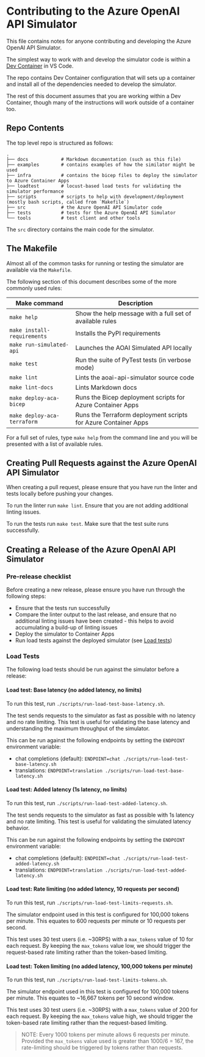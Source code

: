 # Contributing to the Azure OpenAI API Simulator

This file contains notes for anyone contributing and developing the Azure OpenAI API Simulator.

The simplest way to work with and develop the simulator code is within a [Dev Container](https://code.visualstudio.com/docs/devcontainers/containers) in VS Code.

The repo contains Dev Container configuration that will sets up a container and install all of the dependencies needed to develop the simulator.

The rest of this document assumes that you are working within a Dev Container, though many of the instructions will work outside of a container too.

## Repo Contents

The top level repo is structured as follows:

```tree
.
├── docs            # Markdown documentation (such as this file)
├── examples        # contains examples of how the similator might be used
├── infra           # contains the bicep files to deploy the simulator to Azure Container Apps
├── loadtest        # locust-based load tests for validating the simulator performance
├── scripts         # scripts to help with development/deployment (mostly bash scripts, called from `Makefile`)
├── src             # the Azure OpenAI API Simulator code
├── tests           # tests for the Azure OpenAI API Simulator
└── tools           # test client and other tools
```

The `src` directory contains the main code for the simulator.

## The Makefile

Almost all of the common tasks for running or testing the simulator are available via the `Makefile`.

The following section of this document describes some of the more commonly used rules:

| Make command                | Description                                                    |
| --------------------------- | -------------------------------------------------------------  |
| `make help`                 | Show the help message with a full set of available rules       |
| `make install-requirements` | Installs the PyPI requirements                                 |
| `make run-simulated-api`    | Launches the AOAI Simulated API locally                        |
| `make test`                 | Run the suite of PyTest tests (in verbose mode)                |
| `make lint`                 | Lints the aoai-api-simulator source code                       |
| `make lint-docs`            | Lints Markdown docs                                            |
| `make deploy-aca-bicep`     | Runs the Bicep deployment scripts for Azure Container Apps     |
| `make deploy-aca-terraform` | Runs the Terraform deployment scripts for Azure Container Apps |

For a full set of rules, type `make help` from the command line and you will be presented with a list of available rules.

## Creating Pull Requests against the Azure OpenAI API Simulator

When creating a pull request, please ensure that you have run the linter and tests locally before pushing your changes.

To run the linter run `make lint`. Ensure that you are not adding additional linting issues.

To run the tests run `make test`. Make sure that the test suite runs successfully.

## Creating a Release of the Azure OpenAI API Simulator

### Pre-release checklist

Before creating a new release, please ensure you have run through the following steps:

- Ensure that the tests run successfully
- Compare the linter output to the last release, and ensure that no additional linting issues have been created - this helps to avoid accumulating a build-up of linting issues
- Deploy the simulator to Container Apps
- Run load tests against the deployed simulator (see [Load tests](#load-tests))

### Load Tests

The following load tests should be run against the simulator before a release:

#### Load test: Base latency (no added latency, no limits)

To run this test, run `./scripts/run-load-test-base-latency.sh`.

The test sends requests to the simulator as fast as possible with no latency and no rate limiting.
This test is useful for validating the base latency and understanding the maximum throughput of the simulator.

This can be run against the following endpoints by setting the `ENDPOINT` environment variable:

- chat completions (default): `ENDPOINT=chat ./scripts/run-load-test-base-latency.sh`
- translations: `ENDPOINT=translation ./scripts/run-load-test-base-latency.sh`

#### Load test: Added latency (1s latency, no limits)

To run this test, run `./scripts/run-load-test-added-latency.sh`.

The test sends requests to the simulator as fast as possible with 1s latency and no rate limiting.
This test is useful for validating the simulated latency behavior.

This can be run against the following endpoints by setting the `ENDPOINT` environment variable:

- chat completions (default): `ENDPOINT=chat ./scripts/run-load-test-added-latency.sh`
- translations: `ENDPOINT=translation ./scripts/run-load-test-added-latency.sh`

#### Load test: Rate limiting (no added latency, 10 requests per second)

To run this test, run `./scripts/run-load-test-limits-requests.sh`.

The simulator endpoint used in this test is configured for 100,000 tokens per minute.
This equates to 600 requests per minute or 10 requests per second.

This test uses 30 test users (i.e. ~30RPS) with a `max_tokens` value of 10 for each request.
By keeping the `max_tokens` value low, we should trigger the request-based rate limiting rather than the token-based limiting.

#### Load test: Token limiting (no added latency, 100,000 tokens per minute)

To run this test, run `./scripts/run-load-test-limits-tokens.sh`.

The simulator endpoint used in this test is configured for 100,000 tokens per minute.
This equates to ~16,667 tokens per 10 second window.

This test uses 30 test users (i.e. ~30RPS) with a `max_tokens` value of 200 for each request.
By keeping the `max_tokens` value high, we should trigger the token-based rate limiting rather than the request-based limiting.

> NOTE: Every 1000 tokens per minute allows 6 requests per minute. Provided the `max_tokens` value used is greater than 1000/6 = 167, the rate-limiting should be triggered by tokens rather than requests.
